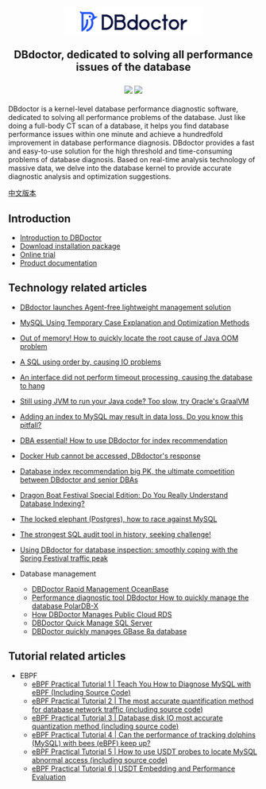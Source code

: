 <h2 align="center">

  <img width="280" src="./images/logo.png" >
    <p> DBdoctor, dedicated to solving all performance issues of the database </p>

  <div align="center">
    <a>
        <img src="https://img.shields.io/badge/author-DBdoctor-DAS.svg">
    </a>
    <a>
        <img src="https://img.shields.io/github/license/DBdoctor-DAS/DBdoctor.svg">
    </a>
  </div>
</h2>
DBdoctor is a kernel-level database performance diagnostic software, dedicated to solving all performance problems of the database.
Just like doing a full-body CT scan of a database, it helps you find database performance issues within one minute and achieve a hundredfold improvement in database performance diagnosis.
DBdoctor provides a fast and easy-to-use solution for the high threshold and time-consuming problems of database diagnosis.
Based on real-time analysis technology of massive data, we delve into the database kernel to provide accurate diagnostic analysis and optimization suggestions.

[中文版本](./README.CN.md)

## Introduction

- [Introduction to DBDoctor](https://github.com/juhaokan/DBdoctorDoc/blob/main/articles/EnglishVersion/dbdoctor-introduce.md)
- [Download installation package](https://www.dbdoctor.cn/h-col-133.html)
- [Online trial](https://demo.dbdoctor.cn/)
- [Product documentation](https://demo.dbdoctor.cn/modules/dbDoctor/mdPreview/index.html?readme=help#/)

## Technology related articles
- [DBdoctor launches Agent-free lightweight management solution](https://github.com/juhaokan/DBdoctorDoc/blob/main/articles/EnglishVersion/DbdoctorIntroducesAgentlessLightweightManagementSolution.md)
- [MySQL Using Temporary Case Explanation and Optimization Methods](https://github.com/juhaokan/DBdoctorDoc/blob/main/articles/EnglishVersion/MySQLUsingTemporary.md)
- [Out of memory! How to quickly locate the root cause of Java OOM problem](https://github.com/juhaokan/DBdoctorDoc/blob/main/articles/EnglishVersion/OutOfMemory.md)
- [A SQL using order by, causing IO problems](https://github.com/juhaokan/DBdoctorDoc/blob/main/articles/EnglishVersion/AnSqlLineUsesOrderBy.md)
- [An interface did not perform timeout processing, causing the database to hang](https://github.com/juhaokan/DBdoctorDoc/blob/main/articles/EnglishVersion/AnInterfaceDidNotTimeOut.md)
- [Still using JVM to run your Java code? Too slow, try Oracle's GraalVM](https://github.com/juhaokan/DBdoctorDoc/blob/main/articles/EnglishVersion/StillRunningYourJavaCodeWithTheJvm.md)
- [Adding an index to MySQL may result in data loss. Do you know this pitfall?](https://github.com/juhaokan/DBdoctorDoc/blob/main/articles/EnglishVersion/MysqlCanLoseDataByAddingAnIndex.md)
- [DBA essential! How to use DBdoctor for index recommendation](https://github.com/juhaokan/DBdoctorDoc/blob/main/articles/EnglishVersion/HowDoIUseDbdoctorForIndexRecommendations.md)
- [Docker Hub cannot be accessed, DBdoctor's response](https://github.com/juhaokan/DBdoctorDoc/blob/main/articles/EnglishVersion/DockerhubCannotBeAccessed.md)
- [Database index recommendation big PK, the ultimate competition between DBdoctor and senior DBAs](https://github.com/juhaokan/DBdoctorDoc/blob/main/articles/EnglishVersion/DatabaseIndexRecommendedLargePk.md)
- [Dragon Boat Festival Special Edition: Do You Really Understand Database Indexing?](https://github.com/juhaokan/DBdoctorDoc/blob/main/articles/EnglishVersion/DoYouReallyKnowAnythingAboutDatabaseIndexing.md)
- [The locked elephant (Postgres), how to race against MySQL](https://github.com/juhaokan/DBdoctorDoc/blob/main/articles/EnglishVersion/TheChainedElephant.md)
- [The strongest SQL audit tool in history, seeking challenge!](https://github.com/juhaokan/DBdoctorDoc/blob/main/articles/EnglishVersion/TheMostPowerfulSqlAuditToolEver.md)
- [Using DBdoctor for database inspection: smoothly coping with the Spring Festival traffic peak](https://github.com/juhaokan/DBdoctorDoc/blob/main/articles/EnglishVersion/CopeWithTheSpringFestivalTrafficPeak.md)

- Database management
    - [DBDoctor Rapid Management OceanBase](https://github.com/juhaokan/DBdoctorDoc/blob/main/articles/EnglishVersion/DbdoctorQuicklyManagesOceanbase.md)
    - [Performance diagnostic tool DBdoctor How to quickly manage the database PolarDB-X](https://github.com/juhaokan/DBdoctorDoc/blob/main/articles/EnglishVersion/DbdoctorQuicklyManagesPolardb-x.md)
    - [How DBDoctor Manages Public Cloud RDS](https://github.com/juhaokan/DBdoctorDoc/blob/main/articles/EnglishVersion/HowDoesDbdoctorManagePublicCloudRds.md)
    - [DBDoctor Quick Manage SQL Server](https://github.com/juhaokan/DBdoctorDoc/blob/main/articles/EnglishVersion/DbdoctorQuicklyManagesSqlServer.md)
    - [DBDoctor quickly manages GBase 8a database](https://github.com/juhaokan/DBdoctorDoc/blob/main/articles/EnglishVersion/DbdoctorQuicklyManageGbase.md)

## Tutorial related articles

- EBPF
    - [eBPF Practical Tutorial 1 | Teach You How to Diagnose MySQL with eBPF (Including Source Code)](https://github.com/juhaokan/DBdoctorDoc/blob/main/articles/EnglishVersion/EBPF01.md)
    - [eBPF Practical Tutorial 2 | The most accurate quantification method for database network traffic (including source code)](https://github.com/juhaokan/DBdoctorDoc/blob/main/articles/EnglishVersion/EBPF02.md)
    - [eBPF Practical Tutorial 3 | Database disk IO most accurate quantization method (including source code)](https://github.com/juhaokan/DBdoctorDoc/blob/main/articles/EnglishVersion/EBPF03.md)
    - [eBPF Practical Tutorial 4 | Can the performance of tracking dolphins (MySQL) with bees (eBPF) keep up?](https://github.com/juhaokan/DBdoctorDoc/blob/main/articles/EnglishVersion/UseEbpfToTrackMysql.md)
    - [eBPF Practical Tutorial 5 | How to use USDT probes to locate MySQL abnormal access (including source code)](https://github.com/juhaokan/DBdoctorDoc/blob/main/articles/EnglishVersion/EBPF05.md)
    - [eBPF Practical Tutorial 6 | USDT Embedding and Performance Evaluation](https://github.com/juhaokan/DBdoctorDoc/blob/main/articles/EnglishVersion/EBPF06.md)
    
